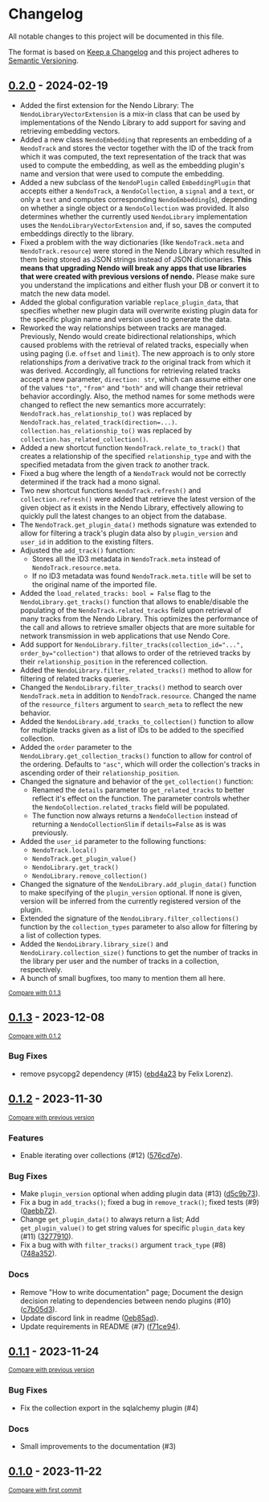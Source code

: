 # Changelog
All notable changes to this project will be documented in this file.

The format is based on [Keep a Changelog](http://keepachangelog.com/en/1.0.0/)
and this project adheres to [Semantic Versioning](http://semver.org/spec/v2.0.0.html).

<!-- insertion marker -->
## [0.2.0](https://github.com/okio-ai/nendo/releases/tag/0.2.0) - 2024-02-19

- Added the first extension for the Nendo Library: The `NendoLibraryVectorExtension` is a mix-in class that can be used by implementations of the Nendo Library to add support for saving and retrieving embedding vectors.
- Added a new class `NendoEmbedding` that represents an embedding of a `NendoTrack` and stores the vector together with the ID of the track from which it was computed, the text representation of the track that was used to compute the embedding, as well as the embedding plugin's name and version that were used to compute the embedding.
- Added a new subclass of the `NendoPlugin` called `EmbeddingPlugin` that accepts either a `NendoTrack`, a `NendoCollection`, a `signal` and a `text`, or only a `text` and computes corresponding `NendoEmbedding`(s), depending on whether a single object or a `NendoCollection` was provided. It also determines whether the currently used `NendoLibrary` implementation uses the `NendoLibraryVectorExtension` and, if so, saves the computed embeddings directly to the library. 
- Fixed a problem with the way dictionaries (like `NendoTrack.meta` and `NendoTrack.resource`) were stored in the Nendo Library which resulted in them being stored as JSON strings instead of JSON dictionaries. **This means that upgrading Nendo will break any apps that use libraries that were created with previous versions of nendo.** Please make sure you understand the implications and either flush your DB or convert it to match the new data model.
- Added the global configuration variable `replace_plugin_data`, that specifies whether new plugin data will overwrite existing plugin data for the specific plugin name and version used to generate the data.
- Reworked the way relationships between tracks are managed. Previously, Nendo would create bidirectional relationships, which caused problems with the retrieval of related tracks, especially when using paging (i.e. `offset` and `limit`). The new approach is to only store relationships _from_ a derivative track _to_ the original track from which it was derived. Accordingly, all functions for retrieving related tracks accept a new parameter, `direction: str`, which can assume either one of the values `"to"`, `"from"` and `"both"` and will change their retrieval behavior accordingly. Also, the method names for some methods were changed to reflect the new semantics more accurrately: `NendoTrack.has_relationship_to()` was replaced by `NendoTrack.has_related_track(direction=...)`. `collection.has_relationship_to()` was replaced by `collection.has_related_collection()`.
- Added a new shortcut function `NendoTrack.relate_to_track()` that creates a relationship of the specified `relationship_type` and with the specified metadata from the given track _to_ another track.
- Fixed a bug where the length of a `NendoTrack` would not be correctly determined if the track had a mono signal.
- Two new shortcut functions `NendoTrack.refresh()` and `collection.refresh()` were added that retrieve the latest version of the given object as it exists in the Nendo Library, effectively allowing to quickly pull the latest changes to an object from the database.
- The `NendoTrack.get_plugin_data()` methods signature was extended to allow for filtering a track's plugin data also by `plugin_version` and `user_id` in addition to the existing filters.
- Adjusted the `add_track()` function:
    - Stores all the ID3 metadata in `NendoTrack.meta` instead of `NendoTrack.resource.meta`.
    - If no ID3 metadata was found `NendoTrack.meta.title` will be set to the original name of the imported file.
- Added the `load_related_tracks: bool = False` flag to the `NendoLibrary.get_tracks()` function that allows to enable/disable the populating of the `NendoTrack.related_tracks` field upon retrieval of many tracks from the Nendo Library. This optimizes the performance of the call and allows to retrieve smaller objects that are more suitable for network transmission in web applications that use Nendo Core.
-  Add support for `NendoLibrary.filter_tracks(collection_id="...", order_by="collection")` that allows to order of the retrieved tracks by their `relationship_position` in the referenced collection.
- Added the `NendoLibrary.filter_related_tracks()` method to allow for filtering of related tracks queries.
- Changed the `NendoLibrary.filter_tracks()` method to search over `NendoTrack.meta` in addition to `NendoTrack.resource`. Changed the name of the `resource_filters` argument to `search_meta` to reflect the new behavior.
- Added the `NendoLibrary.add_tracks_to_collection()` function to allow for multiple tracks given as a list of IDs to be added to the specified collection.
- Added the `order` parameter to the `NendoLibrary.get_collection_tracks()` function to allow for control of the ordering. Defaults to `"asc"`, which will order the collection's tracks in ascending order of their `relationship_position`.
- Changed the signature and behavior of the `get_collection()` function:
    - Renamed the `details` parameter to `get_related_tracks` to better reflect it's effect on the function. The parameter controls whether the `NendoCollection.related_tracks` field will be populated.
    - The function now always returns a `NendoCollection` instead of returning a `NendoCollectionSlim` if `details=False` as is was previously.
- Added the `user_id` parameter to the following functions:
    - `NendoTrack.local()`
    - `NendoTrack.get_plugin_value()`
    - `NendoLibrary.get_track()`
    - `NendoLibrary.remove_collection()`
- Changed the signature of the `NendoLibrary.add_plugin_data()` function to make specifying of the `plugin_version` optional. If none is given, version will be inferred from the currently registered version of the plugin.
- Extended the signature of the `NendoLibrary.filter_collections()` function by the `collection_types` parameter to also allow for filtering by a list of collection types.
- Added the `NendoLibrary.library_size()` and `NendoLirary.collection_size()` functions to get the number of tracks in the library per user and the number of tracks in a collection, respectively.
- A bunch of small bugfixes, too many to mention them all here.

<small>[Compare with 0.1.3](https://github.com/okio-ai/nendo/compare/0.1.3...0.2.0)</small>

## [0.1.3](https://github.com/okio-ai/nendo/releases/tag/0.1.3) - 2023-12-08

<small>[Compare with 0.1.2](https://github.com/okio-ai/nendo/compare/0.1.2...0.1.3)</small>

### Bug Fixes

- remove psycopg2 dependency (#15) ([ebd4a23](https://github.com/okio-ai/nendo/commit/ebd4a234d8cad32fad832093ca9808a07ed2375c) by Felix Lorenz).

## [0.1.2](https://github.com/okio-ai/nendo/releases/tag/0.1.2) - 2023-11-30

<small>[Compare with previous version](https://github.com/okio-ai/nendo/compare/0.1.1...0.1.2)</small>

### Features

- Enable iterating over collections (#12) ([576cd7e](https://github.com/okio-ai/nendo/commit/576cd7e08d8c6dc682a89c4043d374f562446bce)).

### Bug Fixes

- Make `plugin_version` optional when adding plugin data (#13) ([d5c9b73](https://github.com/okio-ai/nendo/commit/d5c9b7359bc0aba0b1b9156b3365eda61ec06ab8)).
- Fix a bug in `add_tracks()`; fixed a bug in `remove_track()`; fixed tests (#9) ([0aebb72](https://github.com/okio-ai/nendo/commit/0aebb72cca60799a9ccb458e3c6689896e5bccad)).
- Change `get_plugin_data()` to always return a list; Add `get_plugin_value()` to get string values for specific `plugin_data` key (#11) ([3277910](https://github.com/okio-ai/nendo/commit/32779100c01d6306d435b632e2c62a80bbc436fc)).
- Fix a bug with with `filter_tracks()` argument `track_type` (#8) ([748a352](https://github.com/okio-ai/nendo/commit/748a352c213660cc36a017c73129a040dad97985)).

### Docs

- Remove "How to write documentation" page; Document the design decision relating to dependencies between nendo plugins (#10) ([c7b05d3](https://github.com/okio-ai/nendo/commit/c7b05d3ab41d64e4f123261877e7d1a0915c43d2)).
- Update discord link in readme ([0eb85ad](https://github.com/okio-ai/nendo/commit/0eb85ad3c8acd3ed2f4841474b98eb951483a68e)).
- Update requirements in README (#7) ([f71ce94](https://github.com/okio-ai/nendo/commit/f71ce94c0dd8f17775b3b787456e98bf17ec83f3)).

## [0.1.1](https://github.com/okio-ai/nendo/releases/tag/0.1.1) - 2023-11-24

<small>[Compare with previous version](https://github.com/okio-ai/nendo/compare/0.1.0...0.1.1)</small>

### Bug Fixes

- Fix the collection export in the sqlalchemy plugin (#4)

### Docs

- Small improvements to the documentation (#3)

## [0.1.0](https://github.com/okio-ai/nendo/releases/tag/0.1.0) - 2023-11-22

<small>[Compare with first commit](https://github.com/okio-ai/nendo/compare/5ae77e8d3cdf75802a395d91dbf31f4adf63d979...0.1.0)</small>
